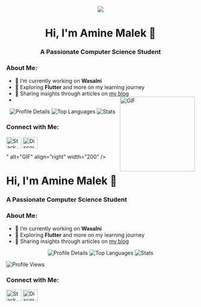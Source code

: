 <div align="center">
  <img src="<div align="center">
  <h1>Hi, I'm Amine Malek 👋</h1>
  <h3>A Passionate Computer Science Student</h3>
</div>

<h3>About Me:</h3>

- 🔭 I’m currently working on **Wasalni**
- 🌱 Exploring **Flutter** and more on my learning journey
- 📝 Sharing insights through articles on [my blog](https://Unknownkratos.github.io/)
-   <img src="https://media.giphy.com/media/LaVp0AyqR5bGsC5Cbm/giphy.gif" alt="GIF" align="right" width="200" />


<div align="center">
  <img src="http://github-profile-summary-cards.vercel.app/api/cards/profile-details?username=Unknownkratos&theme=github" alt="Profile Details" />
  <img src="http://github-profile-summary-cards.vercel.app/api/cards/repos-per-language?username=Unknownkratos&theme=github" alt="Top Languages" />
  <img src="http://github-profile-summary-cards.vercel.app/api/cards/stats?username=Unknownkratos&theme=default" alt="Stats" />
</div>


<h3>Connect with Me:</h3>
<p align="left">
  <a href="https://stackoverflow.com/users/22089111/unknownkratos" target="blank"><img align="center" src="https://raw.githubusercontent.com/rahuldkjain/github-profile-readme-generator/master/src/images/icons/Social/stack-overflow.svg" alt="Stack Overflow" height="30" width="40" /></a>
  <a href="https://discord.gg/unknownkratos" target="blank"><img align="center" src="https://raw.githubusercontent.com/rahuldkjain/github-profile-readme-generator/master/src/images/icons/Social/discord.svg" alt="Discord" height="30" width="40" /></a>
</p>
" alt="GIF" align="right" width="200" />
  <h1>Hi, I'm Amine Malek 👋</h1>
  <h3>A Passionate Computer Science Student</h3>
</div>

<h3>About Me:</h3>

- 🔭 I’m currently working on **Wasalni**
- 🌱 Exploring **Flutter** and more on my learning journey
- 📝 Sharing insights through articles on [my blog](https://Unknownkratos.github.io/)

<div align="center">
  <img src="http://github-profile-summary-cards.vercel.app/api/cards/profile-details?username=Unknownkratos&theme=github" alt="Profile Details" />
  <img src="http://github-profile-summary-cards.vercel.app/api/cards/repos-per-language?username=Unknownkratos&theme=github" alt="Top Languages" />
  <img src="http://github-profile-summary-cards.vercel.app/api/cards/stats?username=Unknownkratos&theme=default" alt="Stats" />
</div>

<p align="left"> <img src="https://komarev.com/ghpvc/?username=superkogito&label=Profile%20views&color=0e75b6&style=flat" alt="Profile Views" /> </p>

<h3>Connect with Me:</h3>
<p align="left">
  <a href="https://stackoverflow.com/users/22089111/unknownkratos" target="blank"><img align="center" src="https://raw.githubusercontent.com/rahuldkjain/github-profile-readme-generator/master/src/images/icons/Social/stack-overflow.svg" alt="Stack Overflow" height="30" width="40" /></a>
  <a href="https://discord.gg/unknownkratos" target="blank"><img align="center" src="https://raw.githubusercontent.com/rahuldkjain/github-profile-readme-generator/master/src/images/icons/Social/discord.svg" alt="Discord" height="30" width="40" /></a>
</p>
